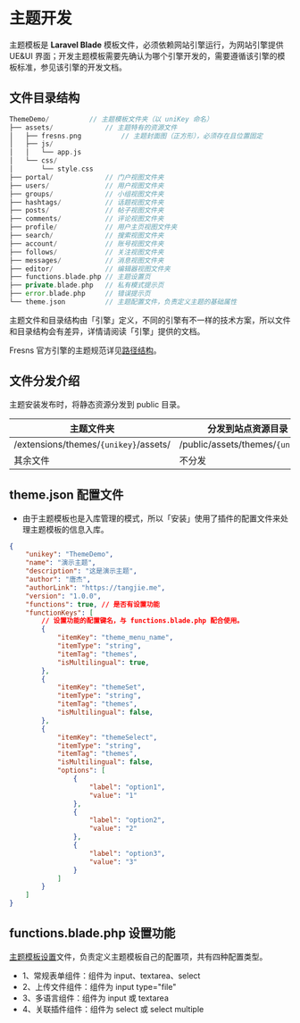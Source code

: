 # 主题开发

主题模板是 **Laravel Blade** 模板文件，必须依赖网站引擎运行，为网站引擎提供 UE&UI 界面；开发主题模板需要先确认为哪个引擎开发的，需要遵循该引擎的模板标准，参见该引擎的开发文档。

## 文件目录结构

```php
ThemeDemo/          // 主题模板文件夹（以 uniKey 命名）
├── assets/             // 主题特有的资源文件
│   ├── fresns.png          // 主题封面图（正方形），必须存在且位置固定
│   ├── js/
│   │   └── app.js
│   └── css/
│       └── style.css
├── portal/             // 门户视图文件夹
├── users/              // 用户视图文件夹
├── groups/             // 小组视图文件夹
├── hashtags/           // 话题视图文件夹
├── posts/              // 帖子视图文件夹
├── comments/           // 评论视图文件夹
├── profile/            // 用户主页视图文件夹
├── search/             // 搜索视图文件夹
├── account/            // 账号视图文件夹
├── follows/            // 关注视图文件夹
├── messages/           // 消息视图文件夹
├── editor/             // 编辑器视图文件夹
├── functions.blade.php // 主题设置页
├── private.blade.php   // 私有模式提示页
├── error.blade.php     // 错误提示页
└── theme.json          // 主题配置文件，负责定义主题的基础属性
```

主题文件和目录结构由「引擎」定义，不同的引擎有不一样的技术方案，所以文件和目录结构会有差异，详情请阅读「引擎」提供的文档。

Fresns 官方引擎的主题规范详见[路径结构](structure.md)。


## 文件分发介绍

主题安装发布时，将静态资源分发到 public 目录。

| 主题文件夹 | 分发到站点资源目录 |
| --- | --- |
| /extensions/themes/`{unikey}`/assets/ | /public/assets/themes/`{unikey}`/ |
| 其余文件 | 不分发 |


## theme.json 配置文件

- 由于主题模板也是入库管理的模式，所以「安装」使用了插件的配置文件来处理主题模板的信息入库。

```json
{
    "unikey": "ThemeDemo",
    "name": "演示主题",
    "description": "这是演示主题",
    "author": "唐杰",
    "authorLink": "https://tangjie.me",
    "version": "1.0.0",
    "functions": true, // 是否有设置功能
    "functionKeys": [
        // 设置功能的配置键名，与 functions.blade.php 配合使用。
        {
            "itemKey": "theme_menu_name",
            "itemType": "string",
            "itemTag": "themes",
            "isMultilingual": true,
        },
        {
            "itemKey": "themeSet",
            "itemType": "string",
            "itemTag": "themes",
            "isMultilingual": false,
        },
        {
            "itemKey": "themeSelect",
            "itemType": "string",
            "itemTag": "themes",
            "isMultilingual": false,
            "options": [
                {
                    "label": "option1",
                    "value": "1"
                },
                {
                    "label": "option2",
                    "value": "2"
                },
                {
                    "label": "option3",
                    "value": "3"
                }
            ]
        }
    ]
}
```

## functions.blade.php 设置功能

[主题模板设置](functions.md)文件，负责定义主题模板自己的配置项，共有四种配置类型。

- 1、常规表单组件：组件为 input、textarea、select
- 2、上传文件组件：组件为 input type="file"
- 3、多语言组件：组件为 input 或 textarea
- 4、关联插件组件：组件为 select 或 select multiple
